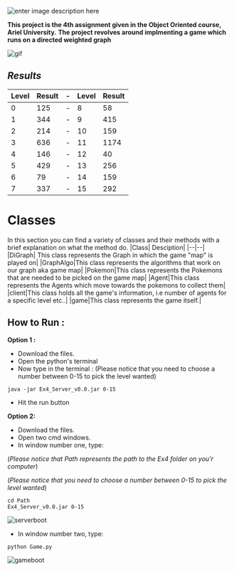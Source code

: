 ![enter image description here](https://i.imgur.com/mSCTk6k.png)

**This project is the 4th assignment given in the Object Oriented course, Ariel University.**
**The project revolves around implmenting a game which runs on a directed weighted graph**

![gif](https://i.imgur.com/cuIxGdE.gif)

## ***Results***

|Level|Result| - |Level| Result|
|--|--|--|--|--|
|0|125 |-|8|58|
|1|344 |-|9|415|
|2|214 |-|10|159|
|3|636 |-|11| 1174|
|4|146 |-|12|40 |
|5|429|-|13|256 |
|6| 79|-|14 |159 |
|7| 337|-|15 |292 |

# **Classes**
In this section you can find a variety of classes and their methods with a brief explanation on what the method do.
|Class| Desciption|
|--|--|
|DiGraph| This class represents the Graph in which the game "map" is played on|
|GraphAlgo|This class represents the algorithms that work on our graph aka game map|
|Pokemon|This class represents the Pokemons that are needed to be picked on the game map|
|Agent|This class represents the Agents which move towards the pokemons to collect them|
|client|This class holds all the game's information, i.e number of agents for a specific level etc..|
|game|This class represents the game itself.|


## **How to Run :** 
**Option 1 :**
- Download the files.
- Open the python's terminal
- Now type in the terminal : 
(Please notice that you need to choose a number between 0-15 to pick the level wanted)
```console
java -jar Ex4_Server_v0.0.jar 0-15
```
- Hit the run button

**Option 2:**
- Download the files.
- Open two cmd windows.
- In window number one, type:

(*Please notice that Path represents the path to the Ex4 folder on you'r computer*)

(*Please notice that you need to choose a number between 0-15 to pick the level wanted*)

```console
cd Path
Ex4_Server_v0.0.jar 0-15
```
![serverboot](https://i.imgur.com/lQQkETO.png)
- In window number two, type:
```console
python Game.py
```
![gameboot](https://i.imgur.com/34kHmIX.png)
